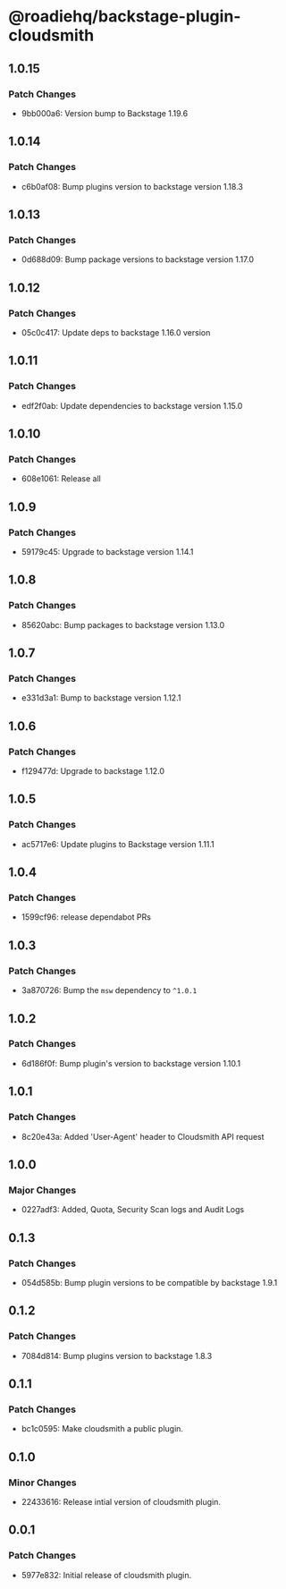 # @roadiehq/backstage-plugin-cloudsmith

## 1.0.15

### Patch Changes

- 9bb000a6: Version bump to Backstage 1.19.6

## 1.0.14

### Patch Changes

- c6b0af08: Bump plugins version to backstage version 1.18.3

## 1.0.13

### Patch Changes

- 0d688d09: Bump package versions to backstage version 1.17.0

## 1.0.12

### Patch Changes

- 05c0c417: Update deps to backstage 1.16.0 version

## 1.0.11

### Patch Changes

- edf2f0ab: Update dependencies to backstage version 1.15.0

## 1.0.10

### Patch Changes

- 608e1061: Release all

## 1.0.9

### Patch Changes

- 59179c45: Upgrade to backstage version 1.14.1

## 1.0.8

### Patch Changes

- 85620abc: Bump packages to backstage version 1.13.0

## 1.0.7

### Patch Changes

- e331d3a1: Bump to backstage version 1.12.1

## 1.0.6

### Patch Changes

- f129477d: Upgrade to backstage 1.12.0

## 1.0.5

### Patch Changes

- ac5717e6: Update plugins to Backstage version 1.11.1

## 1.0.4

### Patch Changes

- 1599cf96: release dependabot PRs

## 1.0.3

### Patch Changes

- 3a870726: Bump the `msw` dependency to `^1.0.1`

## 1.0.2

### Patch Changes

- 6d186f0f: Bump plugin's version to backstage version 1.10.1

## 1.0.1

### Patch Changes

- 8c20e43a: Added 'User-Agent' header to Cloudsmith API request

## 1.0.0

### Major Changes

- 0227adf3: Added, Quota, Security Scan logs and Audit Logs

## 0.1.3

### Patch Changes

- 054d585b: Bump plugin versions to be compatible by backstage 1.9.1

## 0.1.2

### Patch Changes

- 7084d814: Bump plugins version to backstage 1.8.3

## 0.1.1

### Patch Changes

- bc1c0595: Make cloudsmith a public plugin.

## 0.1.0

### Minor Changes

- 22433616: Release intial version of cloudsmith plugin.

## 0.0.1

### Patch Changes

- 5977e832: Initial release of cloudsmith plugin.
